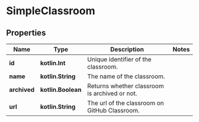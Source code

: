 
# SimpleClassroom

## Properties
Name | Type | Description | Notes
------------ | ------------- | ------------- | -------------
**id** | **kotlin.Int** | Unique identifier of the classroom. | 
**name** | **kotlin.String** | The name of the classroom. | 
**archived** | **kotlin.Boolean** | Returns whether classroom is archived or not. | 
**url** | **kotlin.String** | The url of the classroom on GitHub Classroom. | 



